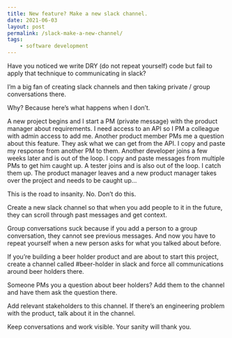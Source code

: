 ```yaml
---
title: New feature? Make a new slack channel.
date: 2021-06-03
layout: post
permalink: /slack-make-a-new-channel/
tags: 
    - software development
---
```


Have you noticed we write DRY (do not repeat yourself) code but fail to apply that technique to communicating in slack?

I’m a big fan of creating slack channels and then taking private / group conversations there.

Why? Because here’s what happens when I don’t.

A new project begins and I start a PM (private message) with the product manager about requirements. I need access to an API so I PM a colleague with admin access to add me. Another product member PMs me a question about this feature. They ask what we can get from the API. I copy and paste my response from another PM to them. Another developer joins a few weeks later and is out of the loop. I copy and paste messages from multiple PMs to get him caught up. A tester joins and is also out of the loop. I catch them up. The product manager leaves and a new product manager takes over the project and needs to be caught up…

This is the road to insanity. No. Don’t do this.

Create a new slack channel so that when you add people to it in the future, they can scroll through past messages and get context.

Group conversations suck because if you add a person to a group conversation, they cannot see previous messages. And now you have to repeat yourself when a new person asks for what you talked about before.

If you’re building a beer holder product and are about to start this project, create a channel called #beer-holder in slack and force all communications around beer holders there.

Someone PMs you a question about beer holders? Add them to the channel and have them ask the question there.

Add relevant stakeholders to this channel. If there’s an engineering problem with the product, talk about it in the channel.

Keep conversations and work visible. Your sanity will thank you.